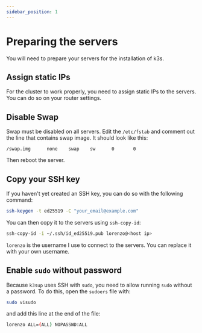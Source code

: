```yaml
---
sidebar_position: 1
---
```


# Preparing the servers

You will need to prepare your servers for the installation of k3s.

## Assign static IPs

For the cluster to work properly, you need to assign static IPs to the servers. You can do so on your router settings.

## Disable Swap

Swap must be disabled on all servers. Edit the `/etc/fstab` and comment out the line that contains swap image. It should look like this:

```
/swap.img      none    swap    sw      0       0
```

Then reboot the server.

## Copy your SSH key

If you haven't yet created an SSH key, you can do so with the following command:

```bash
ssh-keygen -t ed25519 -C "your_email@example.com"
```

You can then copy it to the servers using `ssh-copy-id`:

```bash
ssh-copy-id -i ~/.ssh/id_ed25519.pub lorenzo@<host ip>
```

`lorenzo` is the username I use to connect to the servers. You can replace it with your own username.

## Enable `sudo` without password

Because `k3sup` uses SSH with `sudo`, you need to allow running `sudo` without a password. To do this, open the `sudoers` file with:

```bash
sudo visudo
```

and add this line at the end of the file:

```bash
lorenzo ALL=(ALL) NOPASSWD:ALL
```

